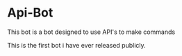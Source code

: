 # Api-Bot
This bot is a bot designed to use API's to make commands

This is the first bot i have ever released publicly.
